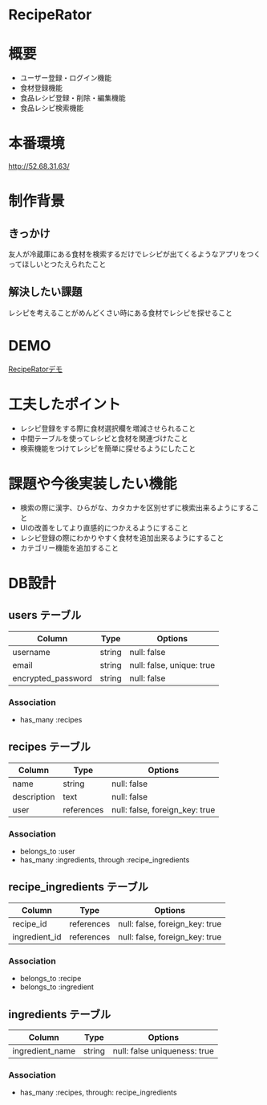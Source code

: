 # RecipeRator

# 概要

* ユーザー登録・ログイン機能
* 食材登録機能
* 食品レシピ登録・削除・編集機能
* 食品レシピ検索機能

# 本番環境

http://52.68.31.63/


# 制作背景

## きっかけ
友人が冷蔵庫にある食材を検索するだけでレシピが出てくるようなアプリをつくってほしいとつたえられたこと

## 解決したい課題
レシピを考えることがめんどくさい時にある食材でレシピを探せること

# DEMO
[RecipeRatorデモ](https://gyazo.com/f5131d3686663d096307c71b196023ef)

# 工夫したポイント

* レシピ登録をする際に食材選択欄を増減させられること
* 中間テーブルを使ってレシピと食材を関連づけたこと
* 検索機能をつけてレシピを簡単に探せるようにしたこと

# 課題や今後実装したい機能

* 検索の際に漢字、ひらがな、カタカナを区別せずに検索出来るようにすること
* UIの改善をしてより直感的につかえるようにすること
* レシピ登録の際にわかりやすく食材を追加出来るようにすること
* カテゴリー機能を追加すること


# DB設計

## users テーブル

| Column              | Type    | Options                   |
| ------------------- | ------- | ------------------------- |
| username            | string  | null: false               |
| email               | string  | null: false, unique: true |
| encrypted_password  | string  | null: false               |


### Association

- has_many  :recipes

## recipes テーブル

| Column              | Type       | Options                         |
| ------------------- | ---------- | --------------------------------|
| name                | string     | null: false                     |
| description         | text       | null: false                     |
| user                | references | null: false, foreign_key: true  |

### Association

- belongs_to :user
- has_many   :ingredients, through :recipe_ingredients

## recipe_ingredients テーブル

| Column          | Type        | Options                        |
| --------------- | ----------- | ------------------------------ |
| recipe_id       | references  | null: false, foreign_key: true |
| ingredient_id   | references  | null: false, foreign_key: true |


### Association

- belongs_to :recipe
- belongs_to :ingredient

## ingredients テーブル

| Column          | Type        | Options                        |
| --------------- | ----------- | ------------------------------ |
| ingredient_name | string      | null: false uniqueness: true   |


### Association

- has_many :recipes, through: recipe_ingredients

